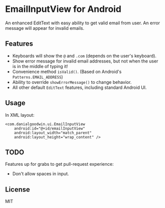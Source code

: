 # EmailInputView for Android

An enhanced EditText with easy ability to get valid email from user. An error message will appear for invalid emails.



## Features ##

- Keyboards will show the `@` and `.com` (depends on the user's keyboard).
- Show error message for invalid email addresses, but not when the user is in the middle of typing it!
- Convenience method `isValid()`. (Based on Android's `Patterns.EMAIL_ADDRESS`)
- Ability to override `showErrorMessage()` to change behavior.
- All other default `EditText` features, including standard Android UI.



## Usage ##

In XML layout:

    <com.danialgoodwin.ui.EmailInputView
        android:id="@+id/emailInputView"
        android:layout_width="match_parent"
        android:layout_height="wrap_content" />



## TODO ##
Features up for grabs to get pull-request experience:

- Don't allow spaces in input.



## License ##
MIT
